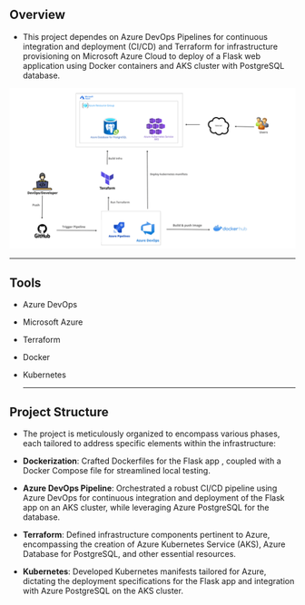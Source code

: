 ## Overview

- This project dependes on Azure DevOps Pipelines for continuous integration and deployment (CI/CD) and Terraform for infrastructure provisioning on Microsoft Azure Cloud to deploy of a Flask web application using Docker containers and AKS cluster with PostgreSQL database.

![Presentation](https://github.com/ahmedalaa14/Azure-DevOps/blob/main/Images/Presentation.gif)

---
## Tools
* Azure DevOps
* Microsoft Azure
* Terraform
* Docker
* Kubernetes

  -------

## Project Structure

- The project is meticulously organized to encompass various phases, each tailored to address specific elements within the infrastructure:

- **Dockerization**: Crafted Dockerfiles for the Flask app , coupled with a Docker Compose file for streamlined local testing.
- **Azure DevOps Pipeline**: Orchestrated a robust CI/CD pipeline using Azure DevOps for continuous integration and deployment of the Flask app on an AKS cluster, while leveraging Azure PostgreSQL for the database.
- **Terraform**: Defined infrastructure components pertinent to Azure, encompassing the creation of Azure Kubernetes Service (AKS), Azure Database for PostgreSQL, and other essential resources.
- **Kubernetes**: Developed Kubernetes manifests tailored for Azure, dictating the deployment specifications for the Flask app and integration with Azure PostgreSQL on the AKS cluster.
